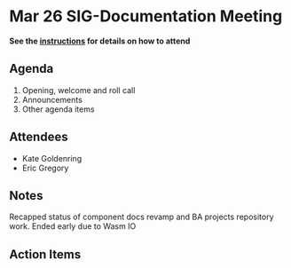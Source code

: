 # Mar 26 SIG-Documentation Meeting

**See the [instructions](../README.md) for details on how to attend**

## Agenda

1. Opening, welcome and roll call
1. Announcements
1. Other agenda items

## Attendees

* Kate Goldenring
* Eric Gregory

## Notes
Recapped status of component docs revamp and BA projects repository work. 
Ended early due to Wasm IO

## Action Items

